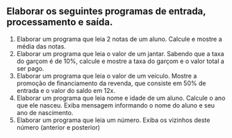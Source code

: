 ## Elaborar os seguintes programas de entrada, processamento e saída.
1) Elaborar um programa que leia 2 notas de um aluno. Calcule e mostre a média das
notas.
2) Elaborar um programa que leia o valor de um jantar. Sabendo que a taxa do garçom é de 10%, calcule e mostre a taxa do garçom e o valor total a ser pago.
3) Elaborar um programa que leia o valor de um veículo. Mostre a promoção de
financiamento da revenda, que consiste em 50% de entrada e o valor do saldo em
12x.
4) Elaborar um programa que leia nome e idade de um aluno. Calcule o ano que ele
nasceu. Exiba mensagem informando o nome do aluno e seu ano de nascimento.
5) Elaborar um programa que leia um número. Exiba os vizinhos deste número
(anterior e posterior)